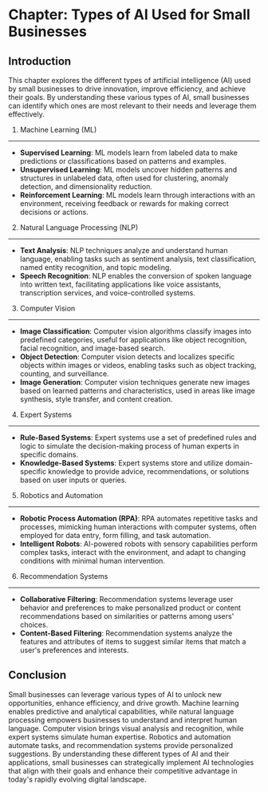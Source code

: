 Chapter: Types of AI Used for Small Businesses
==============================================

Introduction
------------

This chapter explores the different types of artificial intelligence (AI) used by small businesses to drive innovation, improve efficiency, and achieve their goals. By understanding these various types of AI, small businesses can identify which ones are most relevant to their needs and leverage them effectively.

1. Machine Learning (ML)
------------------------

* **Supervised Learning**: ML models learn from labeled data to make predictions or classifications based on patterns and examples.
* **Unsupervised Learning**: ML models uncover hidden patterns and structures in unlabeled data, often used for clustering, anomaly detection, and dimensionality reduction.
* **Reinforcement Learning**: ML models learn through interactions with an environment, receiving feedback or rewards for making correct decisions or actions.

2. Natural Language Processing (NLP)
------------------------------------

* **Text Analysis**: NLP techniques analyze and understand human language, enabling tasks such as sentiment analysis, text classification, named entity recognition, and topic modeling.
* **Speech Recognition**: NLP enables the conversion of spoken language into written text, facilitating applications like voice assistants, transcription services, and voice-controlled systems.

3. Computer Vision
------------------

* **Image Classification**: Computer vision algorithms classify images into predefined categories, useful for applications like object recognition, facial recognition, and image-based search.
* **Object Detection**: Computer vision detects and localizes specific objects within images or videos, enabling tasks such as object tracking, counting, and surveillance.
* **Image Generation**: Computer vision techniques generate new images based on learned patterns and characteristics, used in areas like image synthesis, style transfer, and content creation.

4. Expert Systems
-----------------

* **Rule-Based Systems**: Expert systems use a set of predefined rules and logic to simulate the decision-making process of human experts in specific domains.
* **Knowledge-Based Systems**: Expert systems store and utilize domain-specific knowledge to provide advice, recommendations, or solutions based on user inputs or queries.

5. Robotics and Automation
--------------------------

* **Robotic Process Automation (RPA)**: RPA automates repetitive tasks and processes, mimicking human interactions with computer systems, often employed for data entry, form filling, and task automation.
* **Intelligent Robots**: AI-powered robots with sensory capabilities perform complex tasks, interact with the environment, and adapt to changing conditions with minimal human intervention.

6. Recommendation Systems
-------------------------

* **Collaborative Filtering**: Recommendation systems leverage user behavior and preferences to make personalized product or content recommendations based on similarities or patterns among users' choices.
* **Content-Based Filtering**: Recommendation systems analyze the features and attributes of items to suggest similar items that match a user's preferences and interests.

Conclusion
----------

Small businesses can leverage various types of AI to unlock new opportunities, enhance efficiency, and drive growth. Machine learning enables predictive and analytical capabilities, while natural language processing empowers businesses to understand and interpret human language. Computer vision brings visual analysis and recognition, while expert systems simulate human expertise. Robotics and automation automate tasks, and recommendation systems provide personalized suggestions. By understanding these different types of AI and their applications, small businesses can strategically implement AI technologies that align with their goals and enhance their competitive advantage in today's rapidly evolving digital landscape.
